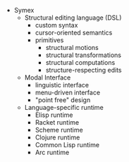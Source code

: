* Symex
	* Structural editing language (DSL)
		* custom syntax
		* cursor-oriented semantics
		* primitives
			* structural motions
			* structural transformations
			* structural computations
			* structure-respecting edits
	* Modal Interface
		* linguistic interface
		* menu-driven interface
		* "point free" design
	* Language-specific runtime
		* Elisp runtime
		* Racket runtime
		* Scheme runtime
		* Clojure runtime
		* Common Lisp runtime
		* Arc runtime
